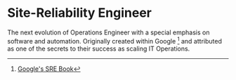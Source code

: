 # Site-Reliability Engineer

The next evolution of Operations Engineer with a special emphasis on software
and automation. Originally created within Google [^SREBook] and attributed as
one of the secrets to their success as scaling IT Operations.

[^SREBook]: [Google's SRE Book](https://sre.google/sre-book/table-of-contents/)
